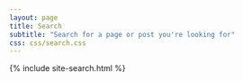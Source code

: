```yaml
---
layout: page
title: Search
subtitle: "Search for a page or post you're looking for"
css: css/search.css
---
```


{% include site-search.html %}
